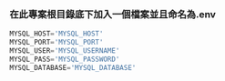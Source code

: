 ### 在此專案根目錄底下加入一個檔案並且命名為.env

```js
MYSQL_HOST='MYSQL_HOST' 
MYSQL_PORT='MYSQL_PORT'   
MYSQL_USER='MYSQL_USERNAME' 
MYSQL_PASS='MYSQL_PASSWORD'
MYSQL_DATABASE='MYSQL_DATABASE'
```